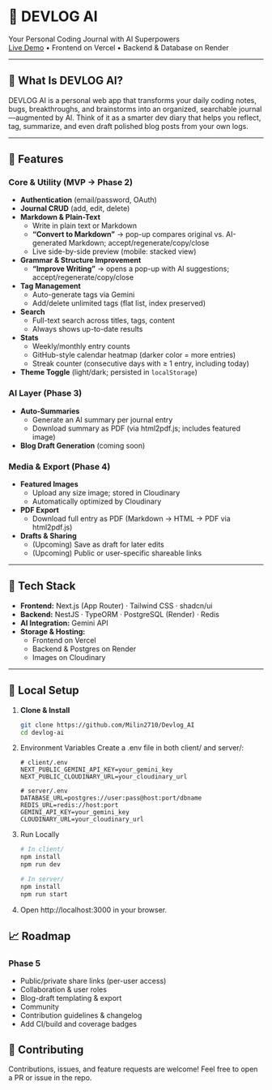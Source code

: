 # 🧠 DEVLOG AI

Your Personal Coding Journal with AI Superpowers  
[Live Demo](https://devlog-ai.vercel.app/) • Frontend on Vercel • Backend & Database on Render

---

## 🎯 What Is DEVLOG AI?

DEVLOG AI is a personal web app that transforms your daily coding notes, bugs, breakthroughs, and brainstorms into an organized, searchable journal—augmented by AI. Think of it as a smarter dev diary that helps you reflect, tag, summarize, and even draft polished blog posts from your own logs.

---

## 🚀 Features

### Core & Utility (MVP → Phase 2)
- **Authentication** (email/password, OAuth)
- **Journal CRUD** (add, edit, delete)
- **Markdown & Plain-Text**  
  - Write in plain text or Markdown  
  - **“Convert to Markdown”** → pop-up compares original vs. AI-generated Markdown; accept/regenerate/copy/close  
  - Live side-by-side preview (mobile: stacked view)
- **Grammar & Structure Improvement**  
  - **“Improve Writing”** → opens a pop-up with AI suggestions; accept/regenerate/copy/close  
- **Tag Management**  
  - Auto-generate tags via Gemini  
  - Add/delete unlimited tags (flat list, index preserved)
- **Search**  
  - Full-text search across titles, tags, content  
  - Always shows up-to-date results
- **Stats**  
  - Weekly/monthly entry counts  
  - GitHub-style calendar heatmap (darker color = more entries)
  - Streak counter (consecutive days with ≥ 1 entry, including today)
- **Theme Toggle** (light/dark; persisted in `localStorage`)

### AI Layer (Phase 3)
- **Auto-Summaries**  
  - Generate an AI summary per journal entry  
  - Download summary as PDF (via html2pdf.js; includes featured image)
- **Blog Draft Generation** (coming soon)

### Media & Export (Phase 4)
- **Featured Images**  
  - Upload any size image; stored in Cloudinary  
  - Automatically optimized by Cloudinary
- **PDF Export**  
  - Download full entry as PDF (Markdown → HTML → PDF via html2pdf.js)
- **Drafts & Sharing**  
  - (Upcoming) Save as draft for later edits  
  - (Upcoming) Public or user-specific shareable links

---

## 🧱 Tech Stack

- **Frontend:** Next.js (App Router) · Tailwind CSS · shadcn/ui  
- **Backend:** NestJS · TypeORM · PostgreSQL (Render) · Redis  
- **AI Integration:** Gemini API  
- **Storage & Hosting:**  
  - Frontend on Vercel  
  - Backend & Postgres on Render  
  - Images on Cloudinary

---

## 🧪 Local Setup

1. **Clone & Install**
   ```bash
   git clone https://github.com/Milin2710/Devlog_AI
   cd devlog-ai
   ```

2. Environment Variables
   Create a .env file in both client/ and server/:

   ```env
   # client/.env
   NEXT_PUBLIC_GEMINI_API_KEY=your_gemini_key
   NEXT_PUBLIC_CLOUDINARY_URL=your_cloudinary_url

   # server/.env
   DATABASE_URL=postgres://user:pass@host:port/dbname
   REDIS_URL=redis://host:port
   GEMINI_API_KEY=your_gemini_key
   CLOUDINARY_URL=your_cloudinary_url
   ```

3. Run Locally

   ```bash
   # In client/
   npm install
   npm run dev

   # In server/
   npm install
   npm run start
   ```

4. Open http://localhost:3000 in your browser.

## 📈 Roadmap
### Phase 5

- Public/private share links (per-user access)
- Collaboration & user roles
- Blog-draft templating & export
- Community
- Contribution guidelines & changelog
- Add CI/build and coverage badges

## 🤝 Contributing
Contributions, issues, and feature requests are welcome!
Feel free to open a PR or issue in the repo.